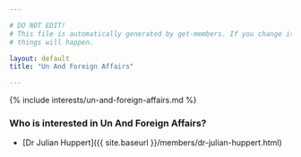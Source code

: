 ```yaml
---

# DO NOT EDIT!
# This file is automatically generated by get-members. If you change it, bad
# things will happen.

layout: default
title: "Un And Foreign Affairs"

---
```


{% include interests/un-and-foreign-affairs.md %}

### Who is interested in Un And Foreign Affairs?


* [Dr Julian Huppert]({{ site.baseurl }}/members/dr-julian-huppert.html)
